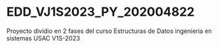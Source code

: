 # EDD_VJ1S2023_PY_202004822
Proyecto dividio en 2 fases del curso Estructuras de Datos ingenieria en sistemas USAC
V1S-2023
